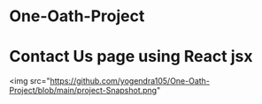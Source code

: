 ﻿# One-Oath-Project
# Contact Us page using React jsx
<img src="https://github.com/yogendra105/One-Oath-Project/blob/main/project-Snapshot.png"
